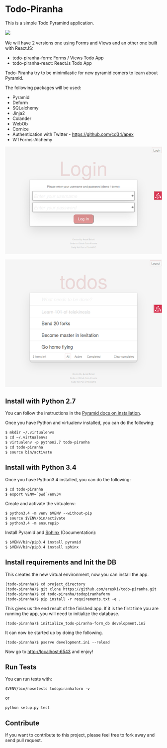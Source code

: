 
# Todo-Piranha

This is a simple Todo Pyramind application.

[![](https://travis-ci.org/areski/todo-piranha.svg)](https://travis-ci.org/areski/todo-piranha)

We will have 2 versions one using Forms and Views and an other one built with
ReactJS:

* todo-piranha-form: Forms / Views Todo App
* todo-piranha-react: ReactJs Todo App

Todo-Piranha try to be minimilastic for new pyramid comers to learn about
Pyramid.

The following packages will be used:

* Pyramid
* Deform
* SQLalchemy
* Jinja2
* Colander
* WebOb
* Cornice
* Authentication with Twitter - https://github.com/cd34/apex
* WTForms-Alchemy


![todo login](https://github.com/areski/todo-piranha/raw/master/images/todo-login.png "Todo Login")

![todo view](https://github.com/areski/todo-piranha/raw/master/images/todo-view.png "Todo View")


## Install with Python 2.7

You can follow the instructions in the [Pyramid docs on installation][install].

Once you have Python and virtualenv installed, you can do the following:

```
$ mkdir ~/.virtualenvs
$ cd ~/.virtualenvs
$ virtualenv -p python2.7 todo-piranha
$ cd todo-piranha
$ source bin/activate
```

## Install with Python 3.4

Once you have Python3.4 installed, you can do the following:

```
$ cd todo-piranha
$ export VENV=`pwd`/env34
```

Create and activate the virtualenv:

```
$ python3.4 -m venv $VENV --without-pip
$ source $VENV/bin/activate
$ python3.4 -m ensurepip
```

Install Pyramid and [Sphinx][sphinx-doc] (Documentation):

```
$ $VENV/bin/pip3.4 install pyramid
$ $VENV/bin/pip3.4 install sphinx
```

## Install requirements and Init the DB

This creates the new virtual environment, now you can install the app.

```
(todo-piranha)$ cd project_directory
(todo-piranha)$ git clone https://github.com/areski/todo-piranha.git
(todo-piranha)$ cd todo-piranha/todopiranhaform
(todo-piranha)$ pip install -r requirements.txt -e .
```

This gives us the end result of the finished app. If it is the first time you are running the app, you will need to initialize the database.

```
(todo-piranha)$ initialize_todo-piranha-form_db development.ini
```

It can now be started up by doing the following.

```
(todo-piranha)$ pserve development.ini --reload
```

Now go to <http://localhost:6543> and enjoy!

## Run Tests

You can run tests with:
```
$VENV/bin/nosetests todopiranhaform -v
```
or
```
python setup.py test
```

## Contribute

If you want to contribute to this project, please feel free to fork away and
send pull request.


[install]: http://pyramid.readthedocs.org/en/latest/narr/install.html
[sphinx-doc]: http://sphinx-doc.org/
[deform]: http://docs.pylonsproject.org/projects/deform/en/latest/
[deform_bootstrap]: http://pypi.python.org/pypi/deform_bootstrap
[customux]: http://docs.pylonsproject.org/projects/pyramid_tutorials/en/latest/humans/creatingux/step05/index.html
[notfound]: http://docs.pylonsproject.org/projects/pyramid/en/latest/api/view.html#pyramid.view.notfound_view_config
[sqlalchemy]: http://www.sqlalchemy.org/
